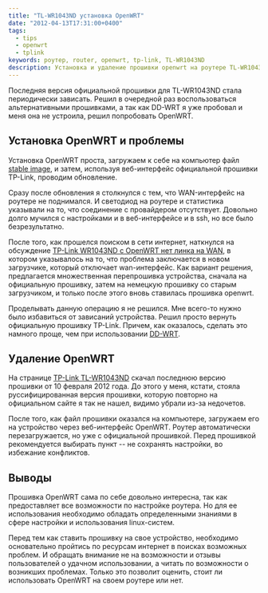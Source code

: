 ```yaml
---
title: "TL-WR1043ND установка OpenWRT"
date: "2012-04-13T17:31:00+0400"
tags:
  - tips
  - openwrt
  - tplink
keywords: роутер, router, openwrt, tp-link, TL-WR1043ND
description: Установка и удаление прошивки openwrt на роутере TL-WR1043ND
---
```

Последняя версия официальной прошивки для TL-WR1043ND стала периодически зависать. Решил в очередной раз воспользоваться альтернативными прошивками, а так как DD-WRT я уже пробовал и меня она не устроила, решил попробовать OpenWRT.

## Установка OpenWRT и проблемы

Установка OpenWRT проста, загружаем к себе на компьютер файл [stable image](http://downloads.openwrt.org/backfire/10.03.1/ar71xx/openwrt-ar71xx-tl-wr1043nd-v1-squashfs-factory.bin), и затем, используя веб-интерфейс официальной прошивки TP-Link, проводим обновление.

Сразу после обновления я столкнулся с тем, что WAN-интерфейс на роутере не поднимался. И светодиод на роутере и статистика указывали на то, что соединение с провайдером отсутствует. Довольно долго мучился с настройками и в веб-интерфейсе и в ssh, но все было безрезультатно.

После того, как прошелся поиском в сети интернет, наткнулся на обсуждение [TP-Link WR1043ND с OpenWRT нет линка на WAN](http://www.linux.org.ru/forum/linux-hardware/7143273 "TP-Link WR1043ND с OpenWRT нет линка на WAN"), в котором указывалось на то, что проблема заключается в новом загрузчике, который отключает wan-интерфейс. Как вариант решения, предлагается множественная перепрошивка устройства, сначала на официальную прошивку, затем на немецкую прошивку со старым загрузчиком, и только после этого вновь ставилась прошивка openwrt.

Проделывать данную операцию я не решился. Мне всего-то нужно было избавиться от зависаний устройства. Решил просто вернуть официальную прошивку TP-Link. Причем, как оказалось, сделать это намного проще, чем при использовании [DD-WRT](/2011/10/07/wr1043nd/ "TL-WR1043ND откат DD-WRT на стандартную прошивку").

## Удаление OpenWRT

На странице [TP-Link TL-WR1043ND](http://www.tp-link.com/en/support/download/?model=TL-WR1043ND "TL-WR1043ND") скачал последнюю версию прошивки от 10 февраля 2012 года. До этого у меня, кстати, стояла руссифицированная версия прошивки, которую повторно на официальном сайте я так не нашел, видимо убрали из-за недочетов.

После того, как файл прошивки оказался на компьютере, загружаем его на устройство через веб-интерфейс OpenWRT. Роутер автоматически перезагружается, но уже с официальной прошивкой. Перед прошивкой рекомендуется выбирать пункт -- не сохранять настройки, во избежание конфликтов.

## Выводы

Прошивка OpenWRT сама по себе довольно интересна, так как предоставляет все возможности по настройке роутера. Но для ее использования необходимо обладать определенными знаниями в сфере настройки и использования linux-систем.

Перед тем как ставить прошивку на свое устройство, необходимо основательно пройтись по ресурсам интернет в поисках возможных проблем. И обращать внимание не на возможности и отзывы пользователей о удачном использовании, а читать по возможности о возникших проблемах. Только это позволит оценить, стоит ли использовать OpenWRT на своем роутере или нет.
